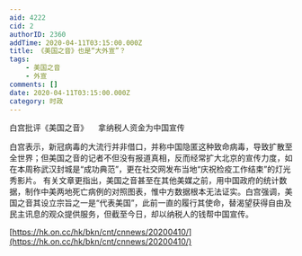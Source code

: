 ```yaml
---
aid: 4222
cid: 2
authorID: 2360
addTime: 2020-04-11T03:15:00.000Z
title: 《美国之音》也是“大外宣”？
tags:
    - 美国之音
    - 外宣
comments: []
date: 2020-04-11T03:15:00.000Z
category: 时政
---
```


白宫批评《美国之音》 　拿纳税人资金为中国宣传

白宫表示，新冠病毒的大流行并非借口，并称中国隐匿这种致命病毒，导致扩散至全世界；但美国之音的记者不但没有报道真相，反而经常扩大北京的宣传力度，如在本周称武汉封城是“成功典范”，更在社交网发布当地“庆祝检疫工作结束”的灯光秀影片。 有关文章更指出，美国之音甚至在其他美媒之前，用中国政府的统计数据，制作中美两地死亡病例的对照图表，惟中方数据根本无法证实。白宫强调，美国之音其设立宗旨之一是“代表美国”，此前一直的履行其使命，替渴望获得自由及民主讯息的观众提供服务，但截至今日，却以纳税人的钱帮中国宣传。

[https://hk.on.cc/hk/bkn/cnt/cnnews/20200410/](https://hk.on.cc/hk/bkn/cnt/cnnews/20200410/)
